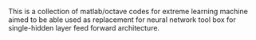 This is a collection of matlab/octave codes for extreme learning machine aimed to be able used as replacement for neural network tool box for single-hidden layer feed forward architecture.